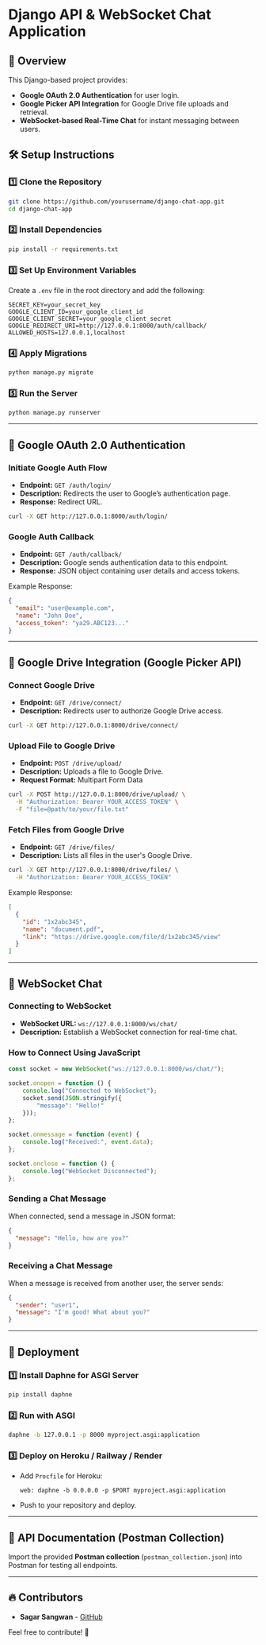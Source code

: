 # Django API & WebSocket Chat Application

## 🚀 Overview
This Django-based project provides:
- **Google OAuth 2.0 Authentication** for user login.
- **Google Picker API Integration** for Google Drive file uploads and retrieval.
- **WebSocket-based Real-Time Chat** for instant messaging between users.

## 🛠️ Setup Instructions

### 1️⃣ Clone the Repository
```sh
git clone https://github.com/yourusername/django-chat-app.git
cd django-chat-app
```

### 2️⃣ Install Dependencies
```sh
pip install -r requirements.txt
```

### 3️⃣ Set Up Environment Variables
Create a `.env` file in the root directory and add the following:
```env
SECRET_KEY=your_secret_key
GOOGLE_CLIENT_ID=your_google_client_id
GOOGLE_CLIENT_SECRET=your_google_client_secret
GOOGLE_REDIRECT_URI=http://127.0.0.1:8000/auth/callback/
ALLOWED_HOSTS=127.0.0.1,localhost
```

### 4️⃣ Apply Migrations
```sh
python manage.py migrate
```

### 5️⃣ Run the Server
```sh
python manage.py runserver
```
---

## 🔐 Google OAuth 2.0 Authentication

### **Initiate Google Auth Flow**
- **Endpoint:** `GET /auth/login/`
- **Description:** Redirects the user to Google’s authentication page.
- **Response:** Redirect URL.

```sh
curl -X GET http://127.0.0.1:8000/auth/login/
```

### **Google Auth Callback**
- **Endpoint:** `GET /auth/callback/`
- **Description:** Google sends authentication data to this endpoint.
- **Response:** JSON object containing user details and access tokens.

Example Response:
```json
{
  "email": "user@example.com",
  "name": "John Doe",
  "access_token": "ya29.ABC123..."
}
```

---

## 📂 Google Drive Integration (Google Picker API)

### **Connect Google Drive**
- **Endpoint:** `GET /drive/connect/`
- **Description:** Redirects user to authorize Google Drive access.

```sh
curl -X GET http://127.0.0.1:8000/drive/connect/
```

### **Upload File to Google Drive**
- **Endpoint:** `POST /drive/upload/`
- **Description:** Uploads a file to Google Drive.
- **Request Format:** Multipart Form Data

```sh
curl -X POST http://127.0.0.1:8000/drive/upload/ \
  -H "Authorization: Bearer YOUR_ACCESS_TOKEN" \
  -F "file=@path/to/your/file.txt"
```

### **Fetch Files from Google Drive**
- **Endpoint:** `GET /drive/files/`
- **Description:** Lists all files in the user's Google Drive.

```sh
curl -X GET http://127.0.0.1:8000/drive/files/ \
  -H "Authorization: Bearer YOUR_ACCESS_TOKEN"
```

Example Response:
```json
[
  {
    "id": "1x2abc345",
    "name": "document.pdf",
    "link": "https://drive.google.com/file/d/1x2abc345/view"
  }
]
```

---

## 💬 WebSocket Chat

### **Connecting to WebSocket**
- **WebSocket URL:** `ws://127.0.0.1:8000/ws/chat/`
- **Description:** Establish a WebSocket connection for real-time chat.

### **How to Connect Using JavaScript**
```js
const socket = new WebSocket("ws://127.0.0.1:8000/ws/chat/");

socket.onopen = function () {
    console.log("Connected to WebSocket");
    socket.send(JSON.stringify({
        "message": "Hello!"
    }));
};

socket.onmessage = function (event) {
    console.log("Received:", event.data);
};

socket.onclose = function () {
    console.log("WebSocket Disconnected");
};
```

### **Sending a Chat Message**
When connected, send a message in JSON format:
```json
{
  "message": "Hello, how are you?"
}
```

### **Receiving a Chat Message**
When a message is received from another user, the server sends:
```json
{
  "sender": "user1",
  "message": "I'm good! What about you?"
}
```

---

## 🚀 Deployment

### **1️⃣ Install Daphne for ASGI Server**
```sh
pip install daphne
```

### **2️⃣ Run with ASGI**
```sh
daphne -b 127.0.0.1 -p 8000 myproject.asgi:application
```

### **3️⃣ Deploy on Heroku / Railway / Render**
- Add `Procfile` for Heroku:
  ```
  web: daphne -b 0.0.0.0 -p $PORT myproject.asgi:application
  ```
- Push to your repository and deploy.

---

## 📩 API Documentation (Postman Collection)
Import the provided **Postman collection** (`postman_collection.json`) into Postman for testing all endpoints.

---

## 🔥 Contributors
- **Sagar Sangwan** - [GitHub](https://github.com/sagarsangwan)

Feel free to contribute! 🎉

